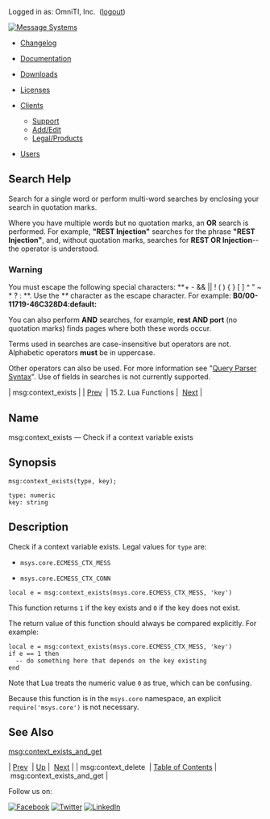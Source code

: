 Logged in as: OmniTI, Inc.  ([logout](https://support.messagesystems.com/logout.php))

[![Message Systems](https://support.messagesystems.com/images/ms-white205.png)](https://support.messagesystems.com/start.php) 

*   [Changelog](https://support.messagesystems.com/start.php?show=changelog)
*   [Documentation](https://support.messagesystems.com/docs/)
*   [Downloads](https://support.messagesystems.com/start.php)

*   [Licenses](https://support.messagesystems.com/license_summary.php)
*   <a href="">Clients</a>
    *   [Support](https://support.messagesystems.com/cs.php)
    *   [Add/Edit](https://support.messagesystems.com/edit_client.php)
    *   [Legal/Products](https://support.messagesystems.com/edit_products.php)
*   [Users](https://support.messagesystems.com/edit_customer.php)

## Search Help

Search for a single word or perform multi-word searches by enclosing your search in quotation marks.

Where you have multiple words but no quotation marks, an **OR** search is performed. For example, **"REST Injection"** searches for the phrase **"REST Injection"**, and, without quotation marks, searches for **REST OR Injection**--the operator is understood.

### Warning

You must escape the following special characters: **+ - && || ! ( ) { } [ ] ^ " ~ * ? : \**. Use the **\** character as the escape character. For example: **B0/00-11719-46C328D4\:default\:**

You can also perform **AND** searches, for example, **rest AND port** (no quotation marks) finds pages where both these words occur.

Terms used in searches are case-insensitive but operators are not. Alphabetic operators **must** be in uppercase.

Other operators can also be used. For more information see "[Query Parser Syntax](https://lucene.apache.org/core/old_versioned_docs/versions/3_0_0/queryparsersyntax.html)". Use of fields in searches is not currently supported.

| msg:context_exists |
| [Prev](lua.ref.msg_context_delete.php)  | 15.2. Lua Functions |  [Next](lua.ref.msg_context_exists_and_get.php) |

<a name="lua.ref.msg_context_exists"></a>
## Name

msg:context_exists — Check if a context variable exists

<a name="idp24300112"></a>
## Synopsis

`msg:context_exists(type, key);`

```
type: numeric
key: string
```
<a name="idp24302816"></a>
## Description

Check if a context variable exists. Legal values for `type` are:

*   `msys.core.ECMESS_CTX_MESS`

*   `msys.core.ECMESS_CTX_CONN`

`local e = msg:context_exists(msys.core.ECMESS_CTX_MESS, 'key')`

This function returns `1` if the key exists and `0` if the key does not exist.

The return value of this function should always be compared explicitly. For example:

```
local e = msg:context_exists(msys.core.ECMESS_CTX_MESS, 'key')
if e == 1 then
  -- do something here that depends on the key existing
end
```

Note that Lua treats the numeric value `0` as true, which can be confusing.

Because this function is in the `msys.core` namespace, an explicit `require('msys.core')` is not necessary.

<a name="idp24313232"></a>
## See Also

[msg:context_exists_and_get](lua.ref.msg_context_exists_and_get.php "msg:context_exists_and_get")

| [Prev](lua.ref.msg_context_delete.php)  | [Up](lua.function.details.php) |  [Next](lua.ref.msg_context_exists_and_get.php) |
| msg:context_delete  | [Table of Contents](index.php) |  msg:context_exists_and_get |

Follow us on:

[![Facebook](https://support.messagesystems.com/images/icon-facebook.png)](http://www.facebook.com/messagesystems) [![Twitter](https://support.messagesystems.com/images/icon-twitter.png)](http://twitter.com/#!/MessageSystems) [![LinkedIn](https://support.messagesystems.com/images/icon-linkedin.png)](http://www.linkedin.com/company/message-systems)